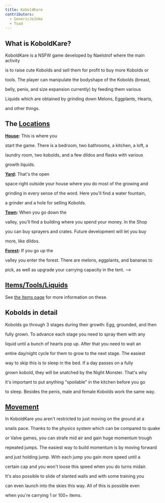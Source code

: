 ```yaml
---
title: KoboldKare
contributors:
  - GenericJoJoke
  - Toad
---
```


## What is KoboldKare?

KoboldKare is a NSFW game developed by Naelstrof where the main activity
is to raise cute Kobolds and sell them for profit to buy more Kobolds or
tools. The player can manipulate the bodyshape of the Kobolds (breast,
belly, penis, and size expansion currently) by feeding them various
Liquids which are obtained by grinding down Melons, Eggplants, Hearts,
and other things.

## The [Locations](Locations "wikilink")

<strong>[House](Locations#House "wikilink"):</strong> This is where you
start the game. There is a bedroom, two bathrooms, a kitchen, a loft, a
laundry room, two kobolds, and a few dildos and flasks with various
growth liquids.

<strong>[Yard](Locations#Yard "wikilink"):</strong> That's the open
space right outside your house where you do most of the growing and
grinding in every sense of the word. Here you'll find a water fountain,
a grinder and a hole for selling Kobolds.

<strong>[Town](Locations#Town "wikilink"):</strong> When you go down the
valley, you'll find a building where you spend your money. In the Shop
you can buy sprayers and crates. Future development will let you buy
more, like dildos.

<strong>[Forest](Locations#Forest "wikilink"):</strong> If you go up the
valley you enter the forest. There are melons, eggplants, and bananas to
pick, as well as upgrade your carrying capacity in the tent. --\>

## [Items/Tools/Liquids](Items "wikilink")

See [the Items page](Items "wikilink") for more information on these.

## Kobolds in detail

Kobolds go through 3 stages during their growth: Egg, grounded, and then
fully grown. To advance each stage you need to spray them with any
liquid until a bunch of hearts pop up. After that you need to wait an
entire day/night cycle for them to grow to the next stage. The easiest
way to skip this is to sleep in the bed. If a day passes on a fully
grown kobold, they will be snatched by the Night Monster. That's why
it's important to put anything "spoilable" in the kitchen before you go
to sleep. Besides the penis, male and female Kobolds work the same way.

## [Movement](Movement "wikilink")

In KoboldKare you aren't restricted to just moving on the ground at a
snails pace. Thanks to the physics system which can be compared to quake
or Valve games, you can strafe mid air and gain huge momentum trough
repeated jumps. The easiest way to build momentum is by moving forward
and just holding jump. With each jump you gain more speed until a
certain cap and you won't loose this speed when you do turns midair.
It's also possible to slide of slanted walls and with some training you
can even launch into the skies this way. All of this is possible even
when you're carrying 1 or 100+ items.
